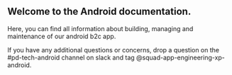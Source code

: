 ## Welcome to the Android documentation.

Here, you can find all information about building, managing and maintenance of our android b2c app.

If you have any additional questions or concerns, drop a question on the #pd-tech-android channel on slack and tag @squad-app-engineering-xp-android.

